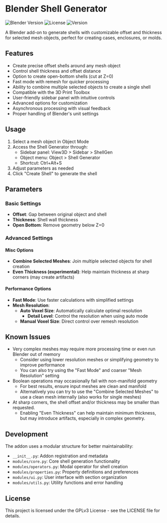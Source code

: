 # Blender Shell Generator

![Blender Version](https://img.shields.io/badge/Blender-4.0%2B-orange)
![License](https://img.shields.io/badge/License-GPLv3-blue.svg)
![Version](https://img.shields.io/badge/Version-1.1.1-green)

A Blender add-on to generate shells with customizable offset and thickness for selected mesh objects, perfect for creating cases, enclosures, or molds.

## Features

- Create precise offset shells around any mesh object
- Control shell thickness and offset distance
- Option to create open-bottom shells (cut at Z=0)
- Fast mode with remesh for quicker processing
- Ability to combine multiple selected objects to create a single shell
- Compatible with the 3D Print Toolbox
- User-friendly sidebar panel with intuitive controls
- Advanced options for customization
- Asynchronous processing with visual feedback
- Proper handling of Blender's unit settings

## Usage

1. Select a mesh object in Object Mode
2. Access the Shell Generator through:
   - Sidebar panel: View3D > Sidebar > ShellGen
   - Object menu: Object > Shell Generator
   - Shortcut: Ctrl+Alt+S
3. Adjust parameters as needed
4. Click "Create Shell" to generate the shell

## Parameters

### Basic Settings
- **Offset**: Gap between original object and shell
- **Thickness**: Shell wall thickness
- **Open Bottom**: Remove geometry below Z=0

### Advanced Settings
#### Misc Options
- **Combine Selected Meshes**: Join multiple selected objects for shell creation
- **Even Thickness (experimental)**: Help maintain thickness at sharp corners (may create artifacts)

#### Performance Options
- **Fast Mode**: Use faster calculations with simplified settings
- **Mesh Resolution**:
  - **Auto Voxel Size**: Automatically calculate optimal resolution
    - **Detail Level**: Control the resolution when using auto mode
  - **Manual Voxel Size**: Direct control over remesh resolution

## Known Issues

- Very complex meshes may require more processing time or even run Blender out of memory
   - Consider using lower resolution meshes or simplifying geometry to improve performance
   - You can also try using the "Fast Mode" and coarser "Mesh Resolution" setting
- Boolean operations may occasionally fail with non-manifold geometry
    - For best results, ensure input meshes are clean and manifold
    - Alternatively you can try to use the "Combine Selected Meshes" to use a clean mesh internally (also works for single meshes)
- At sharp corners, the shell offset and/or thickness may be smaller than requested.
    - Enabling "Even Thickness" can help maintain minimum thickness, but may introduce artifacts, especially in complex geometry.

## Development

The addon uses a modular structure for better maintainability:
- `__init__.py`: Addon registration and metadata
- `modules/core.py`: Core shell generation functionality
- `modules/operators.py`: Modal operator for shell creation
- `modules/properties.py`: Property definitions and preferences
- `modules/ui.py`: User interface with section organization
- `modules/utils.py`: Utility functions and error handling

## License

This project is licensed under the GPLv3 License - see the LICENSE file for details.
